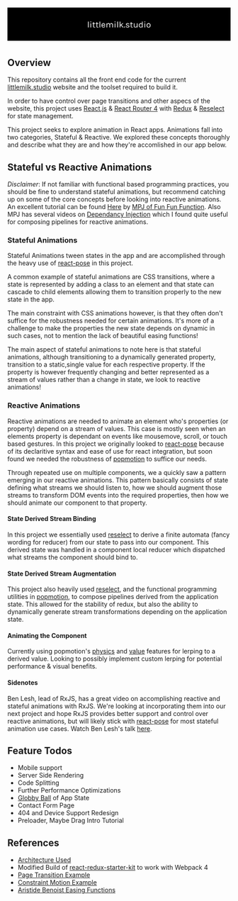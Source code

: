 # ![littlemilk.studio](public/avatar_github.png)

## Overview

This repository contains all the front end code for the current [littlemilk.studio][1] website and the toolset required to build it.

In order to have control over page transitions and other aspecs of the website, this project uses [React.js][2] & [React Router 4][3] with [Redux][4] & [Reselect][5] for state management.

This project seeks to explore animation in React apps. Animations fall into two categories, Stateful & Reactive. We explored these concepts thoroughly and describe what they are and how they're accomlished in our app below.

## Stateful vs Reactive Animations

_Disclaimer_: If not familiar with functional based programming practices, you should be fine to understand stateful animations, but recommend catching up on some of the core concepts before looking into reactive animations. An excellent tutorial can be found [Here][8] by [MPJ of Fun Fun Function][9]. Also MPJ has several videos on [Dependancy Injection][10] which I found quite useful for composing pipelines for reactive animations.

### Stateful Animations

Stateful Animations tween states in the app and are accomplished through the heavy use of [react-pose][6] in this project.

A common example of stateful animations are CSS transitions, where a state is represented by adding a class to an element and that state can cascade to child elements allowing them to transition properly to the new state in the app.

The main constraint with CSS animations however, is that they often don't suffice for the robustness needed for certain animations. It's more of a challenge to make the properties the new state depends on dynamic in such cases, not to mention the lack of beautiful easing functions!

The main aspect of stateful animations to note here is that stateful animations, although transitioning to a dynamically generated property, transition to a static,single value for each respective property. If the property is however frequently changing and better represented as a stream of values rather than a change in state, we look to reactive animations!

### Reactive Animations

Reactive animations are needed to animate an element who's properties (or property) depend on a stream of values. This case is mostly seen when an elements property is dependant on events like mousemove, scroll, or touch based gestures. In this project we originally looked to [react-pose][6] because of its declaritive syntax and ease of use for react integration, but soon found we needed the robustness of [popmotion][7] to suffice our needs.

Through repeated use on multiple components, we a quickly saw a pattern emerging in our reactive animations. This pattern basically consists of state defining what streams we should listen to, how we should augment those streams to transform DOM events into the required properties, then how we should animate our component to that property.

#### State Derived Stream Binding

In this project we essentially used [reselect][5] to derive a finite automata (fancy wording for reducer) from our state to pass into our component. This derived state was handled in a component local reducer which dispatched what streams the component should bind to.

#### State Derived Stream Augmentation

This project also heavily used [reselect][5], and the functional programming utilities in [popmotion][7], to compose pipelines derived from the application state. This allowed for the stability of redux, but also the ability to dynamically generate stream transformations depending on the application state.

#### Animating the Component

Currently using popmotion's [physics][11] and [value][12] features for lerping to a derived value. Looking to possibly implement custom lerping for potential performance & visual benefits.

#### Sidenotes

Ben Lesh, lead of RxJS, has a great video on accomplishing reactive and stateful animations with RxJS. We're looking at incorporating them into our next project and hope RxJS provides better support and control over reactive animations, but will likely stick with [react-pose][6] for most stateful animation use cases. Watch Ben Lesh's talk [here][13].

## Feature Todos

- Mobile support
- Server Side Rendering
- Code Splitting
- Further Performance Optimizations
- [Globby Ball][14] of App State
- Contact Form Page
- 404 and Device Support Redesign
- Preloader, Maybe Drag Intro Tutorial

## References

- [Architecture Used][15]
- Modified Build of [react-redux-starter-kit][19] to work with Webpack 4
- [Page Transition Example][16]
- [Constraint Motion Example][17]
- [Aristide Benoist Easing Functions][18]

[1]: https://littlemilk.studio
[2]: https://reactjs.org/
[3]: https://reacttraining.com/react-router/
[4]: https://redux.js.org/
[5]: https://www.npmjs.com/package/reselect
[6]: https://popmotion.io/pose/
[7]: https://popmotion.io/pure/
[8]: https://www.youtube.com/watch?v=BMUiFMZr7vk&list=PL0zVEGEvSaeEd9hlmCXrk5yUyqUag-n84
[9]: https://www.youtube.com/channel/UCO1cgjhGzsSYb1rsB4bFe4Q
[10]: https://www.youtube.com/results?search_query=dependancy+injection+fun+fun+function
[11]: https://popmotion.io/api/physics/
[12]: https://popmotion.io/api/value/
[13]: https://www.youtube.com/watch?v=X_RnO7KSR-4
[14]: https://www.clicktorelease.com/blog/vertex-displacement-noise-3d-webgl-glsl-three-js/
[15]: https://levelup.gitconnected.com/structure-your-react-redux-project-for-scalability-and-maintainability-618ad82e32b7
[16]: https://popmotion.io/pose/examples/route-transitions-reach-router/
[17]: https://popmotion.io/learn/constrain-motion/
[18]: https://github.com/ariiiman/s/blob/master/src/Core/Ease.js
[19]: https://github.com/davezuko/react-redux-starter-kit
